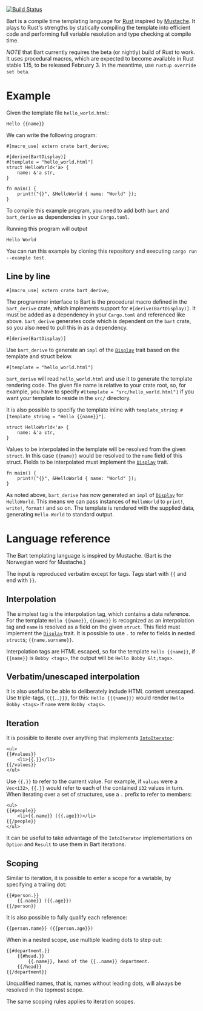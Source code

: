 [![Build Status](https://travis-ci.org/maghoff/bart.svg?branch=master)](https://travis-ci.org/maghoff/bart)

Bart is a compile time templating language for [Rust](https://www.rust-lang.org/en-US/) inspired by [Mustache](https://mustache.github.io/mustache.5.html). It plays to Rust's strengths by statically compiling the template into efficient code and performing full variable resolution and type checking at compile time.

_NOTE_ that Bart currently requires the beta (or nightly) build of Rust to work. It uses procedural macros, which are expected to become available in Rust stable 1.15, to be released February 3. In the meantime, use `rustup override set beta`.

Example
=======
Given the template file `hello_world.html`:

    Hello {{name}}

We can write the following program:

    #[macro_use] extern crate bart_derive;

    #[derive(BartDisplay)]
    #[template = "hello_world.html"]
    struct HelloWorld<'a> {
        name: &'a str,
    }

    fn main() {
        print!("{}", &HelloWorld { name: "World" });
    }

To compile this example program, you need to add both `bart` and `bart_derive` as dependencies in your `Cargo.toml`.

Running this program will output

    Hello World

You can run this example by cloning this repository and executing `cargo run --example test`.

Line by line
------------
    #[macro_use] extern crate bart_derive;

The programmer interface to Bart is the procedural macro defined in the `bart_derive` crate, which implements support for `#[derive(BartDisplay)]`. It must be added as a dependency in your `Cargo.toml` and referenced like above. `bart_derive` generates code which is dependent on the `bart` crate, so you also need to pull this in as a dependency.

    #[derive(BartDisplay)]

Use `bart_derive` to generate an `impl` of the [`Display`][Display] trait based on the template and struct below.

    #[template = "hello_world.html"]

`bart_derive` will read `hello_world.html` and use it to generate the template rendering code. The given file name is relative to your crate root, so, for example, you have to specify `#[template = "src/hello_world.html"]` if you want your template to reside in the `src/` directory.

It is also possible to specify the template inline with `template_string`: `#[template_string = "Hello {{name}}"]`.

    struct HelloWorld<'a> {
        name: &'a str,
    }

Values to be interpolated in the template will be resolved from the given `struct`. In this case `{{name}}` would be resolved to the `name` field of this struct. Fields to be interpolated must implement the [`Display`][Display] trait.

    fn main() {
        print!("{}", &HelloWorld { name: "World" });
    }

As noted above, `bart_derive` has now generated an `impl` of [`Display`][Display] for `HelloWorld`. This means we can pass instances of `HelloWorld` to `print!`, `write!`, `format!` and so on. The template is rendered with the supplied data, generating `Hello World` to standard output.

Language reference
==================
The Bart templating language is inspired by Mustache. (Bart is the Norwegian word for Mustache.)

The input is reproduced verbatim except for tags. Tags start with `{{` and end with `}}`.

Interpolation
-------------
The simplest tag is the interpolation tag, which contains a data reference. For the template `Hello {{name}}`, `{{name}}` is recognized as an interpolation tag and `name` is resolved as a field on the given `struct`. This field must implement the [`Display`][Display] trait. It is possible to use `.` to refer to fields in nested `struct`s; `{{name.surname}}`.

Interpolation tags are HTML escaped, so for the template `Hello {{name}}`, if `{{name}}` is `Bobby <tags>`, the output will be `Hello Bobby &lt;tags>`.

Verbatim/unescaped interpolation
--------------------------------
It is also useful to be able to deliberately include HTML content unescaped. Use triple-tags, `{{{`&hellip;`}}}`, for this: `Hello {{{name}}}` would render `Hello Bobby <tags>` if `name` were `Bobby <tags>`.

Iteration
---------
It is possible to iterate over anything that implements [`IntoIterator`](https://doc.rust-lang.org/std/iter/trait.IntoIterator.html):

    <ul>
    {{#values}}
        <li>{{.}}</li>
    {{/values}}
    </ul>

Use `{{.}}` to refer to the current value. For example, if `values` were a `Vec<i32>`, `{{.}}` would refer to each of the contained `i32` values in turn. When iterating over a set of structures, use a `.` prefix to refer to members:

    <ul>
    {{#people}}
        <li>{{.name}} ({{.age}})</li>
    {{/people}}
    </ul>

It can be useful to take advantage of the `IntoIterator` implementations on `Option` and `Result` to use them in Bart iterations.

Scoping
-------
Similar to iteration, it is possible to enter a scope for a variable, by specifying a trailing dot:

    {{#person.}}
        {{.name}} ({{.age}})
    {{/person}}

It is also possible to fully qualify each reference:

    {{person.name}} ({{person.age}})

When in a nested scope, use multiple leading dots to step out:

    {{#department.}}
        {{#head.}}
            {{.name}}, head of the {{..name}} department.
        {{/head}}
    {{/department}}

Unqualified names, that is, names without leading dots, will always be resolved in the topmost scope.

The same scoping rules applies to iteration scopes.


[Display]: https://doc.rust-lang.org/std/fmt/trait.Display.html
